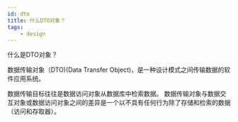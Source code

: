 ```yaml
---
id: dto
title: 什么DTO对象？
tags:
    - design
---
```


<!--front-->
什么是DTO对象？

<!--back-->
数据传输对象（DTO)(Data Transfer Object)，是一种设计模式之间传输数据的软件应用系统。 

数据传输目标往往是数据访问对象从数据库中检索数据。 数据传输对象与数据交互对象或数据访问对象之间的差异是一个以不具有任何行为除了存储和检索的数据（访问和存取器）。

